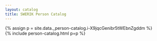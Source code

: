```yaml
---
layout: catalog
title: SWERIK Person Catalog
---
```

{% assign p = site.data._person-catalog.i-X9jqcGenibr5tWEbnZgddm %}
{% include person-catalog.html p=p %}

